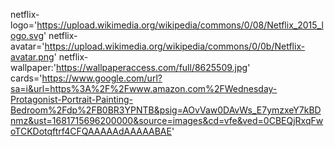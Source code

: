 netflix-logo='https://upload.wikimedia.org/wikipedia/commons/0/08/Netflix_2015_logo.svg'
netflix-avatar='https://upload.wikimedia.org/wikipedia/commons/0/0b/Netflix-avatar.png'
netflix-wallpaper:'https://wallpaperaccess.com/full/8625509.jpg'
cards='https://www.google.com/url?sa=i&url=https%3A%2F%2Fwww.amazon.com%2FWednesday-Protagonist-Portrait-Painting-Bedroom%2Fdp%2FB0BR3YPNTB&psig=AOvVaw0DAvWs_E7ymzxeY7kBDnmz&ust=1681715696200000&source=images&cd=vfe&ved=0CBEQjRxqFwoTCKDotqftrf4CFQAAAAAdAAAAABAE'